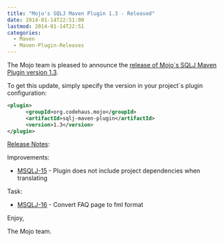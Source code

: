 ```yaml
---
title: "Mojo's SQLJ Maven Plugin 1.3 - Released"
date: 2014-01-14T22:51:00
lastmod: 2014-01-14T22:51
categories:
  - Maven
  - Maven-Plugin-Releases
---
```

The Mojo team is pleased to announce the 
[release of Mojo´s SQLJ Maven Plugin version 1.3](http://mojo.codehaus.org/sqlj-maven-plugin/).


To get this update, simply specify the version in your project´s plugin configuration:

```xml
<plugin>
      <groupId>org.codehaus.mojo</groupId>
      <artifactId>sqlj-maven-plugin</artifactId>
      <version>1.3</version>
</plugin>
```
<!-- more -->

[Release Notes](http://jira.codehaus.org/secure/ReleaseNote.jspa?projectId=11890&version=19611):

Improvements:

 * [MSQLJ-15](https://issues.apache.org/jira/browse/MSQLJ-15) - Plugin does not include project dependencies when translating

Task:

 * [MSQLJ-16](https://issues.apache.org/jira/browse/MSQLJ-16) - Convert FAQ page to fml format


Enjoy,

The Mojo team.
